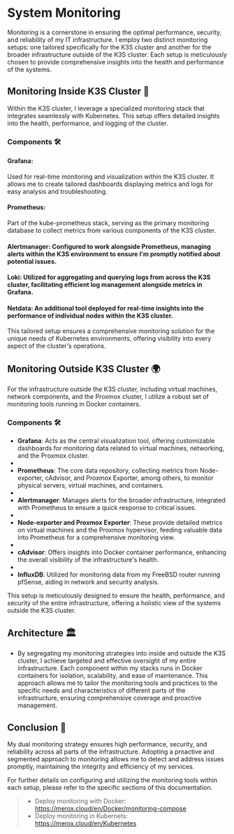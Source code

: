 # System Monitoring

Monitoring is a cornerstone in ensuring the optimal performance, security, and reliability of my IT infrastructure. I employ two distinct monitoring setups: one tailored specifically for the K3S cluster and another for the broader infrastructure outside of the K3S cluster. Each setup is meticulously chosen to provide comprehensive insights into the health and performance of the systems.

## Monitoring Inside K3S Cluster 🐳

Within the K3S cluster, I leverage a specialized monitoring stack that integrates seamlessly with Kubernetes. This setup offers detailed insights into the health, performance, and logging of the cluster.
### Components 🛠️

#### **Grafana**: 
Used for real-time monitoring and visualization within the K3S cluster. It allows me to create tailored dashboards displaying metrics and logs for easy analysis and troubleshooting.

#### **Prometheus**:
Part of the kube-prometheus stack, serving as the primary monitoring database to collect metrics from various components of the K3S cluster.

#### **Alertmanager**: Configured to work alongside Prometheus, managing alerts within the K3S environment to ensure I'm promptly notified about potential issues.

#### **Loki**: Utilized for aggregating and querying logs from across the K3S cluster, facilitating efficient log management alongside metrics in Grafana.

#### **Netdata**: An additional tool deployed for real-time insights into the performance of individual nodes within the K3S cluster.

This tailored setup ensures a comprehensive monitoring solution for the unique needs of Kubernetes environments, offering visibility into every aspect of the cluster's operations.
## Monitoring Outside K3S Cluster 🌍

For the infrastructure outside the K3S cluster, including virtual machines, network components, and the Proxmox cluster, I utilize a robust set of monitoring tools running in Docker containers.
### Components 🛠️

-    **Grafana**: Acts as the central visualization tool, offering customizable dashboards for monitoring data related to virtual machines, networking, and the Proxmox cluster.
-
-    **Prometheus**: The core data repository, collecting metrics from Node-exporter, cAdvisor, and Proxmox Exporter, among others, to monitor physical servers, virtual machines, and containers.
-
-    **Alertmanager**: Manages alerts for the broader infrastructure, integrated with Prometheus to ensure a quick response to critical issues.
-
-    **Node-exporter and Proxmox Exporter**: These provide detailed metrics on virtual machines and the Proxmox hypervisor, feeding valuable data into Prometheus for a comprehensive monitoring view.
-
-    **cAdvisor**: Offers insights into Docker container performance, enhancing the overall visibility of the infrastructure's health.
-
-    **InfluxDB**: Utilized for monitoring data from my FreeBSD router running pfSense, aiding in network and security analysis.

This setup is meticulously designed to ensure the health, performance, and security of the entire infrastructure, offering a holistic view of the systems outside the K3S cluster.
## Architecture 🏛️

- By segregating my monitoring strategies into inside and outside the K3S cluster, I achieve targeted and effective oversight of my entire infrastructure. Each component within my stacks runs in Docker containers for isolation, scalability, and ease of maintenance. This approach allows me to tailor the monitoring tools and practices to the specific needs and characteristics of different parts of the infrastructure, ensuring comprehensive coverage and proactive management.

## Conclusion 🎯

 My dual monitoring strategy ensures high performance, security, and reliability across all parts of the infrastructure. Adopting a proactive and segmented approach to monitoring allows me to detect and address issues promptly, maintaining the integrity and efficiency of my services.

For further details on configuring and utilizing the monitoring tools within each setup, please refer to the specific sections of this documentation.



> - Deploy monitoring with Docker: https://merox.cloud/en/Docker/monitoring-compose
> - Deploy monitoring in Kubernets: https://merox.cloud/en/Kubernetes
